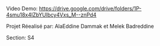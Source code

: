 Video Demo:
https://drive.google.com/drive/folders/1P-4smu18x4IZbYUIbcy4Vxs_M--znPd4

Projet Réealisé par: 
AlaEddine Dammak et 
Melek Badreddine 

Section: S4
